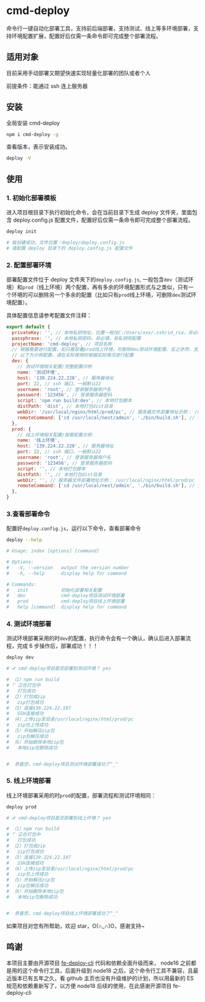 # cmd-deploy

命令行一键自动化部署工具，支持前后端部署，支持测试、线上等多环境部署，支持环境配置扩展，配置好后仅需一条命令即可完成整个部署流程。

## 适用对象

目前采用手动部署又期望快速实现轻量化部署的团队或者个人

前提条件：能通过 ssh 连上服务器

## 安装

全局安装 cmd-deploy

```sh
npm i cmd-deploy -g
```

查看版本，表示安装成功。

```sh
deploy -V
```

## 使用

### 1. 初始化部署模板

进入项目根目录下执行初始化命令，会在当前目录下生成 deploy 文件夹，里面包含 deploy.config.js 配置文件，配置好后仅需一条命令即可完成整个部署流程。

```sh
deploy init

# 板创建成功，文件位置：deploy/deploy.config.js
# 请配置 deploy 目录下的 deploy.config.js 配置文件
```

### 2. 配置部署环境

部署配置文件位于 deploy 文件夹下的`deploy.config.js`,
一般包含`dev`（测试环境）和`prod`（线上环境）两个配置，再有多余的环境配置形式与之类似，只有一个环境的可以删除另一个多余的配置（比如只有`prod`线上环境，可删除`dev`测试环境配置）。

具体配置信息请参考配置文件注释：

```js
export default {
  privateKey: '', // 本地私钥地址，位置一般在C:/Users/xxx/.ssh/id_rsa，非必填，有私钥则配置
  passphrase: '', // 本地私钥密码，非必填，有私钥则配置
  projectName: 'cmd-deploy', // 项目名称
  // 根据需要进行配置，如只需部署prod线上环境，可删除dev测试环境配置，反之亦然，支持多环境部署，再有多余的环境按照下面格式写即可
  // 以下为示例配置，请在实际使用时根据实际情况进行配置
  dev: {
    // 测试环境相关配置/完整配置示例
    name: '测试环境',
    host: '139.224.22.228', // 服务器地址
    port: 22, // ssh 端口，一般默认22
    username: 'root', // 登录服务器用户名
    password: '123456', // 登录服务器密码
    script: 'npm run build:dev', // 本地打包脚本
    distPath: 'dist', // 本地打包dist目录
    webDir: '/usr/local/nginx/html/prod/pc', // 服务器文件部署地址示例： /usr/local/nginx/html/prod/pc
    remoteCommand: ['cd /usr/local/nest/admin', './bin/build.sh'], // 远程服务器执行的命令
  },
  prod: {
    // 线上环境相关配置/按需配置示例
    name: '线上环境',
    host: '139.224.22.228', // 服务器地址
    port: 22, // ssh 端口，一般默认22
    username: 'root', // 登录服务器用户名
    password: '123456', // 登录服务器密码
    script: '', // 本地打包脚本
    distPath: '', // 本地打包dist目录
    webDir: '', // 服务器文件部署地址示例： /usr/local/nginx/html/prod/pc
    remoteCommand: ['cd /usr/local/nest/admin', './bin/build.sh'], // 远程服务器执行的命令
  },
}
```

### 3.查看部署命令

配置好`deploy.config.js`，运行以下命令，查看部署命令

```sh
deploy --help

# Usage: index [options] [command]

# Options:
#   -V, --version   output the version number
#   -h, --help      display help for command

# Commands:
#   init            初始化部署相关配置
#   dev             cmd-deploy项目测试环境部署
#   prod            cmd-deploy项目线上环境部署
#   help [command]  display help for command
```

### 4. 测试环境部署

测试环境部署采用的时`dev`的配置，执行命令会有一个确认，确认后进入部署流程，完成 6 步操作后，部署成功！！！

```sh
deploy dev

# ✔ cmd-deploy项目是否部署到测试环境？ yes

# （1）npm run build
# ⠋ 正在打包中
#   打包成功
# （2）打包成zip
#   zip打包成功
# （3）连接139.224.22.197
#   SSH连接成功
# （4）上传zip至目录/usr/local/nginx/html/prod/pc
#   zip包上传成功
# （5）开始解压zip包
#   zip包解压成功
# （6）开始删除本地zip包
#   本地zip包删除成功


#  恭喜您，cmd-deploy项目测试环境部署成功了^_^
```

### 5. 线上环境部署

线上环境部署采用的时`prod`的配置，部署流程和测试环境相同：

```sh
deploy prod

# ✔ cmd-deploy项目是否部署到线上环境？ yes

# （1）npm run build
# ⠋ 正在打包中
#   打包成功
# （2）打包成zip
#   zip打包成功
# （3）连接139.224.22.197
#   SSH连接成功
# （4）上传zip至目录/usr/local/nginx/html/prod/pc
#   zip包上传成功
# （5）开始解压zip包
#   zip包解压成功
# （6）开始删除本地zip包
#   本地zip包删除成功


#  恭喜您，cmd-deploy项目线上环境部署成功了^_^
```

如果项目对您有所帮助，欢迎 star，O(∩_∩)O，感谢支持~

## 鸣谢

本项目主要由开源项目 [fe-deploy-cli](https://github.com/dadaiwei/fe-deploy-cli) 代码和依赖全面升级而来， node16 之前都是用的这个命令行工具，后面升级到 node18 之后，这个命令行工具不兼容，且最近版本已有五年之久，看 github 主页也没有升级维护的计划，所以用最新的 ES 规范和依赖重新写了，以方便 node18 后续的使用，在此感谢开源项目 fe-deploy-cli

